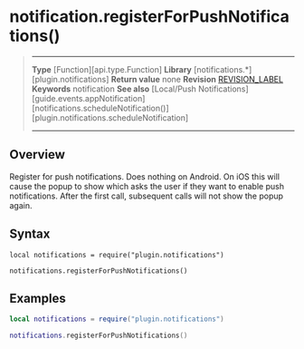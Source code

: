 # notification.registerForPushNotifications()

> --------------------- ------------------------------------------------------------------------------------------
> __Type__              [Function][api.type.Function]
> __Library__           [notifications.*][plugin.notifications]
> __Return value__      none
> __Revision__          [REVISION_LABEL](REVISION_URL)
> __Keywords__          notification
> __See also__          [Local/Push Notifications][guide.events.appNotification]<br/>[notifications.scheduleNotification()][plugin.notifications.scheduleNotification]
> --------------------- ------------------------------------------------------------------------------------------


## Overview

Register for push notifications.  Does nothing on Android.  On iOS this will cause the popup to show which asks the user if they want to enable push notifications.  After the first call, subsequent calls will not show the popup again.

## Syntax
    local notifications = require("plugin.notifications")
    
    notifications.registerForPushNotifications()


## Examples

``````lua
local notifications = require("plugin.notifications")

notifications.registerForPushNotifications()
``````
